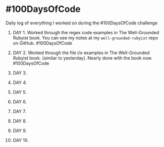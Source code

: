 # #100DaysOfCode
Daily log of everything I worked on during the #100DaysOfCode challenge

1. DAY 1. Worked through the regex code examples in The Well-Grounded Rubyist book. You can see my notes at my `well-grounded-rubyist` repo on GitHub. #100DaysOfCode

1. DAY 2. Worked through the file i/o examples in The Well-Grounded Rubyist book. (similar to yesterday). Nearly done with the book now. #100DaysOfCode

1. DAY 3.
1. DAY 4.
1. DAY 5.
1. DAY 6.
1. DAY 7.
1. DAY 8.
1. DAY 9.
1. DAY 10.
